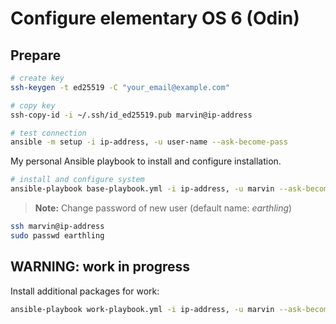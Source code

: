# Configure elementary OS 6 (Odin)

## Prepare

```bash
# create key
ssh-keygen -t ed25519 -C "your_email@example.com"

# copy key
ssh-copy-id -i ~/.ssh/id_ed25519.pub marvin@ip-address

# test connection
ansible -m setup -i ip-address, -u user-name --ask-become-pass
```

My personal Ansible playbook to install and configure installation.

```bash
# install and configure system
ansible-playbook base-playbook.yml -i ip-address, -u marvin --ask-become-pass
```

> **Note:** Change password of new user (default name: *earthling*)

```bash
ssh marvin@ip-address
sudo passwd earthling
```

## WARNING: work in progress

Install additional packages for work:

```bash
ansible-playbook work-playbook.yml -i ip-address, -u marvin --ask-become-pass
```

